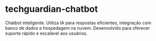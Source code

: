 # techguardian-chatbot
Chatbot inteligente. Utiliza IA para respostas eficientes, integração com banco de dados e hospedagem na nuvem. Desenvolvido para oferecer suporte rápido e escalável aos usuários.
